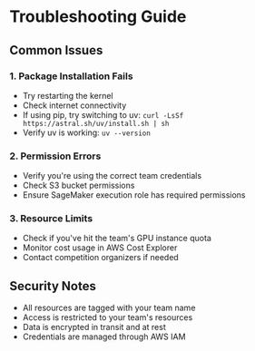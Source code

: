 # Troubleshooting Guide

## Common Issues

### 1. Package Installation Fails
- Try restarting the kernel
- Check internet connectivity
- If using pip, try switching to uv: `curl -LsSf https://astral.sh/uv/install.sh | sh`
- Verify uv is working: `uv --version`

### 2. Permission Errors
- Verify you're using the correct team credentials
- Check S3 bucket permissions
- Ensure SageMaker execution role has required permissions

### 3. Resource Limits
- Check if you've hit the team's GPU instance quota
- Monitor cost usage in AWS Cost Explorer
- Contact competition organizers if needed

## Security Notes

- All resources are tagged with your team name
- Access is restricted to your team's resources
- Data is encrypted in transit and at rest
- Credentials are managed through AWS IAM
